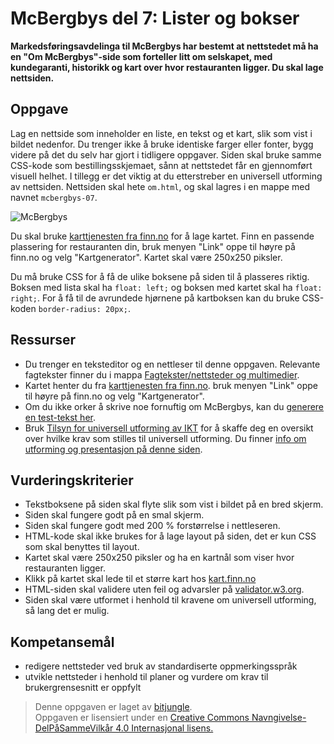 McBergbys del 7: Lister og bokser
=================================
**Markedsføringsavdelinga til McBergbys har bestemt at nettstedet må ha en "Om McBergbys"-side som forteller litt om selskapet, med kundegaranti, historikk og kart over hvor restauranten ligger. Du skal lage nettsiden.**

Oppgave
-------
Lag en nettside som inneholder en liste, en tekst og et kart, slik som vist i bildet nedenfor. Du trenger ikke å bruke identiske farger eller fonter, bygg videre på det du selv har gjort i tidligere oppgaver. Siden skal bruke samme CSS-kode som bestillingsskjemaet, sånn at nettstedet får en gjennomført visuell helhet. I tillegg er det viktig at du etterstreber en universell utforming av nettsiden. Nettsiden skal hete `om.html`, og skal lagres i en mappe med navnet `mcbergbys-07`.

![McBergbys](https://raw.githubusercontent.com/fagstoff/IT1/master/Bilder/mcbergbys-7.jpg)

Du skal bruke [karttjenesten fra finn.no](http://kart.finn.no) for å lage kartet. Finn en passende plassering for restauranten din, bruk menyen "Link" oppe til høyre på finn.no og velg "Kartgenerator". Kartet skal være 250x250 piksler.

Du må bruke CSS for å få de ulike boksene på siden til å plasseres riktig. Boksen med lista skal ha `float: left;` og boksen med kartet skal ha `float: right;`. For å få til de avrundede hjørnene på kartboksen kan du bruke CSS-koden `border-radius: 20px;`.

Ressurser
---------
* Du trenger en teksteditor og en nettleser til denne oppgaven. Relevante fagtekster finner du i mappa [Fagtekster/nettsteder og multimedier](https://github.com/bitjungle/IT1/tree/master/Fagtekster/nettsteder%20og%20multimedier).
* Kartet henter du fra [karttjenesten fra finn.no](http://kart.finn.no). bruk menyen "Link" oppe til høyre på finn.no og velg "Kartgenerator".
* Om du ikke orker å skrive noe fornuftig om McBergbys, kan du [generere en test-tekst her](http://no.lipsum.com/).
* Bruk [Tilsyn for universell utforming av IKT](http://uu.difi.no/) for å skaffe deg en oversikt over hvilke krav som stilles til universell utforming. Du finner [info om utforming og presentasjon på denne siden](https://uu.difi.no/artikkel/2015/07/utforming-og-presentasjon).

Vurderingskriterier
-------------------
* Tekstboksene på siden skal flyte slik som vist i bildet på en bred skjerm.
* Siden skal fungere godt på en smal skjerm.
* Siden skal fungere godt med 200 % forstørrelse i nettleseren.
* HTML-kode skal ikke brukes for å lage layout på siden, det er kun CSS som skal benyttes til layout.
* Kartet skal være 250x250 piksler og ha en kartnål som viser hvor restauranten ligger.
* Klikk på kartet skal lede til et større kart hos [kart.finn.no](http://kart.finn.no)
* HTML-siden skal validere uten feil og advarsler på [validator.w3.org](https://validator.w3.org/).
* Siden skal være utformet i henhold til kravene om universell utforming, så lang det er mulig.

Kompetansemål
-------------
* redigere nettsteder ved bruk av standardiserte oppmerkingsspråk
* utvikle nettsteder i henhold til planer og vurdere om krav til brukergrensesnitt er oppfylt

>Denne oppgaven er laget av [bitjungle](https://github.com/bitjungle).  
>Oppgaven er lisensiert under en
>[Creative Commons Navngivelse-DelPåSammeVilkår 4.0 Internasjonal lisens.
](http://creativecommons.org/licenses/by-sa/4.0/)
